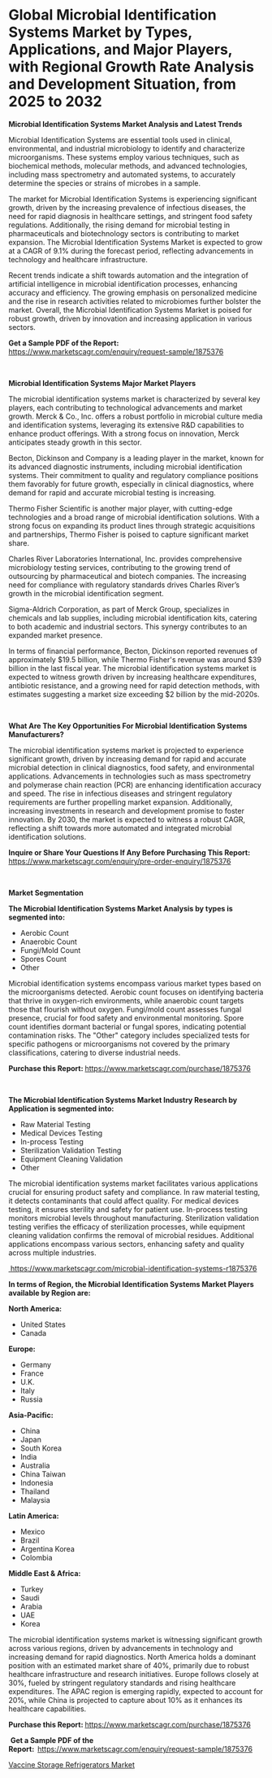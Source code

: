 <p><h1>Global Microbial Identification Systems Market by Types, Applications, and Major Players, with Regional Growth Rate Analysis and Development Situation, from 2025 to 2032</h1></p><p><strong>Microbial Identification Systems Market Analysis and Latest Trends</strong></p>
<p><p>Microbial Identification Systems are essential tools used in clinical, environmental, and industrial microbiology to identify and characterize microorganisms. These systems employ various techniques, such as biochemical methods, molecular methods, and advanced technologies, including mass spectrometry and automated systems, to accurately determine the species or strains of microbes in a sample. </p><p>The market for Microbial Identification Systems is experiencing significant growth, driven by the increasing prevalence of infectious diseases, the need for rapid diagnosis in healthcare settings, and stringent food safety regulations. Additionally, the rising demand for microbial testing in pharmaceuticals and biotechnology sectors is contributing to market expansion. The Microbial Identification Systems Market is expected to grow at a CAGR of 9.1% during the forecast period, reflecting advancements in technology and healthcare infrastructure.</p><p>Recent trends indicate a shift towards automation and the integration of artificial intelligence in microbial identification processes, enhancing accuracy and efficiency. The growing emphasis on personalized medicine and the rise in research activities related to microbiomes further bolster the market. Overall, the Microbial Identification Systems Market is poised for robust growth, driven by innovation and increasing application in various sectors.</p></p>
<p><strong>Get a Sample PDF of the Report:&nbsp;</strong> <a href="https://www.marketscagr.com/enquiry/request-sample/1875376?utm_campaign=2393&utm_medium=2&utm_source=Github&utm_content=ia&utm_term=04032025&utm_id=microbial-identification-systems">https://www.marketscagr.com/enquiry/request-sample/1875376</a></p>
<p>&nbsp;</p>
<p><strong>Microbial Identification Systems Major Market Players</strong></p>
<p><p>The microbial identification systems market is characterized by several key players, each contributing to technological advancements and market growth. Merck & Co., Inc. offers a robust portfolio in microbial culture media and identification systems, leveraging its extensive R&D capabilities to enhance product offerings. With a strong focus on innovation, Merck anticipates steady growth in this sector.</p><p>Becton, Dickinson and Company is a leading player in the market, known for its advanced diagnostic instruments, including microbial identification systems. Their commitment to quality and regulatory compliance positions them favorably for future growth, especially in clinical diagnostics, where demand for rapid and accurate microbial testing is increasing.</p><p>Thermo Fisher Scientific is another major player, with cutting-edge technologies and a broad range of microbial identification solutions. With a strong focus on expanding its product lines through strategic acquisitions and partnerships, Thermo Fisher is poised to capture significant market share.</p><p>Charles River Laboratories International, Inc. provides comprehensive microbiology testing services, contributing to the growing trend of outsourcing by pharmaceutical and biotech companies. The increasing need for compliance with regulatory standards drives Charles River’s growth in the microbial identification segment.</p><p>Sigma-Aldrich Corporation, as part of Merck Group, specializes in chemicals and lab supplies, including microbial identification kits, catering to both academic and industrial sectors. This synergy contributes to an expanded market presence.</p><p>In terms of financial performance, Becton, Dickinson reported revenues of approximately $19.5 billion, while Thermo Fisher's revenue was around $39 billion in the last fiscal year. The microbial identification systems market is expected to witness growth driven by increasing healthcare expenditures, antibiotic resistance, and a growing need for rapid detection methods, with estimates suggesting a market size exceeding $2 billion by the mid-2020s.</p></p>
<p>&nbsp;</p>
<p><strong>What Are The Key Opportunities For Microbial Identification Systems Manufacturers?</strong></p>
<p><p>The microbial identification systems market is projected to experience significant growth, driven by increasing demand for rapid and accurate microbial detection in clinical diagnostics, food safety, and environmental applications. Advancements in technologies such as mass spectrometry and polymerase chain reaction (PCR) are enhancing identification accuracy and speed. The rise in infectious diseases and stringent regulatory requirements are further propelling market expansion. Additionally, increasing investments in research and development promise to foster innovation. By 2030, the market is expected to witness a robust CAGR, reflecting a shift towards more automated and integrated microbial identification solutions.</p></p>
<p><strong>Inquire or Share Your Questions If Any Before Purchasing This Report:</strong> <a href="https://www.marketscagr.com/enquiry/pre-order-enquiry/1875376?utm_campaign=2393&utm_medium=2&utm_source=Github&utm_content=ia&utm_term=04032025&utm_id=microbial-identification-systems">https://www.marketscagr.com/enquiry/pre-order-enquiry/1875376</a></p>
<p>&nbsp;</p>
<p><strong>Market Segmentation</strong></p>
<p><strong>The Microbial Identification Systems Market Analysis by types is segmented into:</strong></p>
<p><ul><li>Aerobic Count</li><li>Anaerobic Count</li><li>Fungi/Mold Count</li><li>Spores Count</li><li>Other</li></ul></p>
<p><p>Microbial identification systems encompass various market types based on the microorganisms detected. Aerobic count focuses on identifying bacteria that thrive in oxygen-rich environments, while anaerobic count targets those that flourish without oxygen. Fungi/mold count assesses fungal presence, crucial for food safety and environmental monitoring. Spore count identifies dormant bacterial or fungal spores, indicating potential contamination risks. The "Other" category includes specialized tests for specific pathogens or microorganisms not covered by the primary classifications, catering to diverse industrial needs.</p></p>
<p><strong>Purchase this Report:&nbsp;</strong><a href="https://www.marketscagr.com/purchase/1875376?utm_campaign=2393&utm_medium=2&utm_source=Github&utm_content=ia&utm_term=04032025&utm_id=microbial-identification-systems">https://www.marketscagr.com/purchase/1875376</a></p>
<p>&nbsp;</p>
<p><strong>The Microbial Identification Systems Market Industry Research by Application is segmented into:</strong></p>
<p><ul><li>Raw Material Testing</li><li>Medical Devices Testing</li><li>In-process Testing</li><li>Sterilization Validation Testing</li><li>Equipment Cleaning Validation</li><li>Other</li></ul></p>
<p><p>The microbial identification systems market facilitates various applications crucial for ensuring product safety and compliance. In raw material testing, it detects contaminants that could affect quality. For medical devices testing, it ensures sterility and safety for patient use. In-process testing monitors microbial levels throughout manufacturing. Sterilization validation testing verifies the efficacy of sterilization processes, while equipment cleaning validation confirms the removal of microbial residues. Additional applications encompass various sectors, enhancing safety and quality across multiple industries.</p></p>
<p><a href="https://www.marketscagr.com/microbial-identification-systems-r1875376?utm_campaign=2393&utm_medium=2&utm_source=Github&utm_content=ia&utm_term=04032025&utm_id=microbial-identification-systems">&nbsp;https://www.marketscagr.com/microbial-identification-systems-r1875376</a></p>
<p><strong>In terms of Region, the Microbial Identification Systems Market Players available by Region are:</strong></p>
<p>
    <p> <strong> North America: </strong>
        <ul>
            <li>United States</li>
            <li>Canada</li>
        </ul>
        </p> 
    <p> <strong> Europe: </strong>
        <ul>
            <li>Germany</li>
            <li>France</li>
            <li>U.K.</li>
            <li>Italy</li>
            <li>Russia</li>
        </ul>
        </p> 
    <p> <strong> Asia-Pacific: </strong>
        <ul>
            <li>China</li>
            <li>Japan</li>
            <li>South Korea</li>
            <li>India</li>
            <li>Australia</li>
            <li>China Taiwan</li>
            <li>Indonesia</li>
            <li>Thailand</li>
            <li>Malaysia</li>
        </ul>
        </p> 
    <p> <strong> Latin America: </strong>
        <ul>
            <li>Mexico</li>
            <li>Brazil</li>
            <li>Argentina Korea</li>
            <li>Colombia</li>
        </ul>
        </p> 
    <p> <strong> Middle East & Africa: </strong>
        <ul>
            <li>Turkey</li>
            <li>Saudi</li>
            <li>Arabia</li>
            <li>UAE</li>
            <li>Korea</li>
        </ul>
    </p>
    </p>
<p><p>The microbial identification systems market is witnessing significant growth across various regions, driven by advancements in technology and increasing demand for rapid diagnostics. North America holds a dominant position with an estimated market share of 40%, primarily due to robust healthcare infrastructure and research initiatives. Europe follows closely at 30%, fueled by stringent regulatory standards and rising healthcare expenditures. The APAC region is emerging rapidly, expected to account for 20%, while China is projected to capture about 10% as it enhances its healthcare capabilities.</p></p>
<p><strong>Purchase this Report: </strong><a href="https://www.marketscagr.com/purchase/1875376?utm_campaign=2393&utm_medium=2&utm_source=Github&utm_content=ia&utm_term=04032025&utm_id=microbial-identification-systems">https://www.marketscagr.com/purchase/1875376</a></p>
<p>&nbsp;<strong>Get a Sample PDF of the Report:&nbsp;&nbsp;</strong><a href="https://www.marketscagr.com/enquiry/request-sample/1875376?utm_campaign=2393&utm_medium=2&utm_source=Github&utm_content=ia&utm_term=04032025&utm_id=microbial-identification-systems">https://www.marketscagr.com/enquiry/request-sample/1875376</a></p>
<p><strong></strong></p>
<p><p><a href="https://github.com/kbollin866/Market-Research-Report-List-1/blob/main/vaccine-storage-refrigerators-market.md?utm_campaign=2393&utm_medium=2&utm_source=Github&utm_content=ia&utm_term=04032025&utm_id=microbial-identification-systems">Vaccine Storage Refrigerators Market</a></p></p>